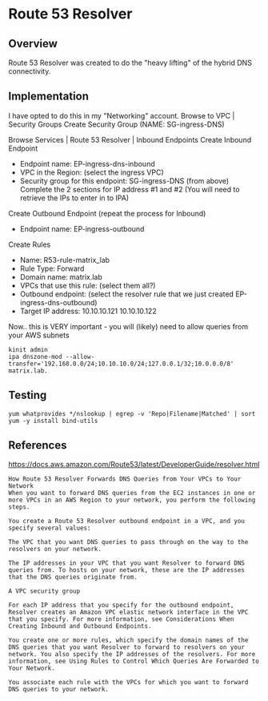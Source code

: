 # Route 53 Resolver

## Overview
Route 53 Resolver was created to do the "heavy lifting" of the hybrid DNS connectivity.

## Implementation
I have opted to do this in my "Networking" account.
Browse to VPC | Security Groups
Create Security Group (NAME:  SG-ingress-DNS)

Browse Services | Route 53 Resolver | Inbound Endpoints
Create Inbound Endpoint
  - Endpoint name: EP-ingress-dns-inbound
  - VPC in the Region: (select the ingress VPC)
  - Security group for this endpoint: SG-ingress-DNS (from above)
Complete the 2 sections for IP address #1 and #2
(You will need to retrieve the IPs to enter in to IPA)

Create Outbound Endpoint
(repeat the process for Inbound)
  - Endpoint name:  EP-ingress-outbound

Create Rules
  - Name: R53-rule-matrix_lab
  - Rule Type: Forward
  - Domain name: matrix.lab
  - VPCs that use this rule: (select them all?)
  - Outbound endpoint: (select the resolver rule that we just created EP-ingress-dns-outbound)
  - Target IP address:  10.10.10.121 10.10.10.122 

Now.. this is VERY important - you will (likely) need to allow queries from your AWS subnets
```
kinit admin
ipa dnszone-mod --allow-transfer='192.168.0.0/24;10.10.10.0/24;127.0.0.1/32;10.0.0.0/8' matrix.lab.
```

## Testing
```
yum whatprovides */nslookup | egrep -v 'Repo|Filename|Matched' | sort
yum -y install bind-utils
```


## References
https://docs.aws.amazon.com/Route53/latest/DeveloperGuide/resolver.html
```
How Route 53 Resolver Forwards DNS Queries from Your VPCs to Your Network
When you want to forward DNS queries from the EC2 instances in one or more VPCs in an AWS Region to your network, you perform the following steps.

You create a Route 53 Resolver outbound endpoint in a VPC, and you specify several values:

The VPC that you want DNS queries to pass through on the way to the resolvers on your network.

The IP addresses in your VPC that you want Resolver to forward DNS queries from. To hosts on your network, these are the IP addresses that the DNS queries originate from.

A VPC security group

For each IP address that you specify for the outbound endpoint, Resolver creates an Amazon VPC elastic network interface in the VPC that you specify. For more information, see Considerations When Creating Inbound and Outbound Endpoints.

You create one or more rules, which specify the domain names of the DNS queries that you want Resolver to forward to resolvers on your network. You also specify the IP addresses of the resolvers. For more information, see Using Rules to Control Which Queries Are Forwarded to Your Network.

You associate each rule with the VPCs for which you want to forward DNS queries to your network.
```
